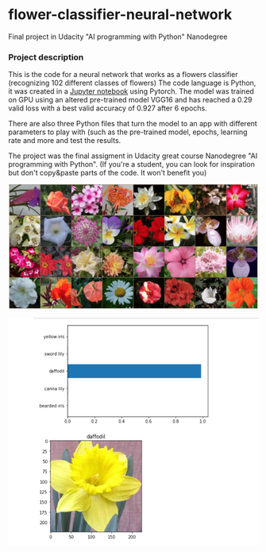 # flower-classifier-neural-network
Final project in Udacity "AI programming with Python" Nanodegree 

### Project description
This is the code for a neural network that works as a flowers classifier (recognizing 102 different classes of flowers)
The code language is Python, it was created in a [Jupyter notebook](Flowers_-_Image_Classifier_Project.ipynb) using Pytorch. The model was trained on GPU using an altered pre-trained model VGG16 and has reached a 0.29 valid loss with a best valid accuracy of 0.927 after 6 epochs.

There are also three Python files that turn the model to an app with different parameters to play with (such as the pre-trained model, epochs, learning rate and more and test the results. 

The project was the final assigment in Udacity great course Nanodegree "AI programming with Python". (If you're a student, you can look for inspiration but don't copy&paste parts of the code. It won't benefit you)

![Flower Classifier](flowers.png)

![results](daffodil.png)

